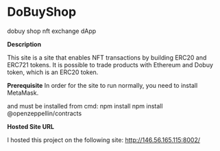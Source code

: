 # DoBuyShop
dobuy shop nft exchange dApp

******Description******

This site is a site that enables NFT transactions by building ERC20 and ERC721 tokens.
It is possible to trade products with Ethereum and Dobuy token, which is an ERC20 token.

******Prerequisite******
In order for the site to run normally, you need to install MetaMask.

and must be installed from cmd:
npm install
npm install @openzeppellin/contracts

******Hosted Site URL******

I hosted this project on the following site:
http://146.56.165.115:8002/
